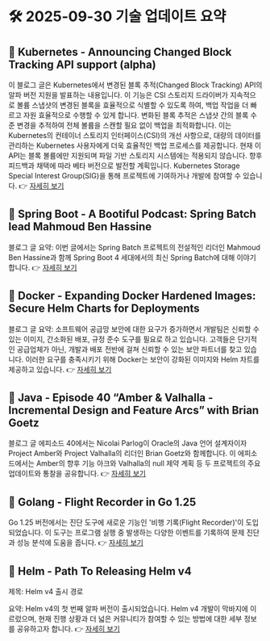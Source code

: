 # 🛠️ 2025-09-30 기술 업데이트 요약

## 🔹 Kubernetes - Announcing Changed Block Tracking API support (alpha)
이 블로그 글은 Kubernetes에서 변경된 블록 추적(Changed Block Tracking) API의 알파 버전 지원을 발표하는 내용입니다. 이 기능은 CSI 스토리지 드라이버가 지속적으로 볼륨 스냅샷의 변경된 블록을 효율적으로 식별할 수 있도록 하여, 백업 작업을 더 빠르고 자원 효율적으로 수행할 수 있게 합니다. 변화된 블록 추적은 스냅샷 간의 블록 수준 변경을 추적하여 전체 볼륨을 스캔할 필요 없이 백업을 최적화합니다. 이는 Kubernetes의 컨테이너 스토리지 인터페이스(CSI)의 개선 사항으로, 대량의 데이터를 관리하는 Kubernetes 사용자에게 더욱 효율적인 백업 프로세스를 제공합니다. 현재 이 API는 블록 볼륨에만 지원되며 파일 기반 스토리지 시스템에는 적용되지 않습니다. 향후 피드백과 채택에 따라 베타 버전으로 발전할 계획입니다. Kubernetes Storage Special Interest Group(SIG)을 통해 프로젝트에 기여하거나 개발에 참여할 수 있습니다.
👉 [자세히 보기](https://kubernetes.io/blog/2025/09/25/csi-changed-block-tracking/)

## 🔹 Spring Boot - A Bootiful Podcast: Spring Batch lead Mahmoud Ben Hassine
블로그 글 요약: 이번 글에서는 Spring Batch 프로젝트의 전설적인 리더인 Mahmoud Ben Hassine과 함께 Spring Boot 4 세대에서의 최신 Spring Batch에 대해 이야기합니다.
👉 [자세히 보기](https://spring.io/blog/2025/09/25/a-bootiful-podcast-mahmoud-ben-hassine)

## 🔹 Docker - Expanding Docker Hardened Images: Secure Helm Charts for Deployments
블로그 글 요약: 소프트웨어 공급망 보안에 대한 요구가 증가하면서 개발팀은 신뢰할 수 있는 이미지, 간소화된 배포, 규정 준수 도구를 필요로 하고 있습니다. 고객들은 단기적인 공급업체가 아닌, 개발과 배포 전반에 걸쳐 신뢰할 수 있는 보안 파트너를 찾고 있습니다. 이러한 요구를 충족시키기 위해 Docker는 보안이 강화된 이미지와 Helm 차트를 제공하고 있습니다.
👉 [자세히 보기](https://www.docker.com/blog/docker-hardened-images-helm-charts-beta/)

## 🔹 Java - Episode 40 “Amber &amp; Valhalla - Incremental Design and Feature Arcs” with Brian Goetz
블로그 글 에피소드 40에서는 Nicolai Parlog이 Oracle의 Java 언어 설계자이자 Project Amber와 Project Valhalla의 리더인 Brian Goetz와 함께합니다. 이 에피소드에서는 Amber의 향후 기능 아크와 Valhalla의 null 제약 계획 등 두 프로젝트의 주요 업데이트와 통찰을 공유합니다.
👉 [자세히 보기](https://inside.java/2025/09/28/podcast-040/)

## 🔹 Golang - Flight Recorder in Go 1.25
Go 1.25 버전에서는 진단 도구에 새로운 기능인 '비행 기록(Flight Recorder)'이 도입되었습니다. 이 도구는 프로그램 실행 중 발생하는 다양한 이벤트를 기록하여 문제 진단과 성능 분석에 도움을 줍니다.
👉 [자세히 보기](https://go.dev/blog/flight-recorder)

## 🔹 Helm - Path To Releasing Helm v4
제목: Helm v4 출시 경로

요약: Helm v4의 첫 번째 알파 버전이 출시되었습니다. Helm v4 개발이 막바지에 이르렀으며, 현재 진행 상황과 더 넓은 커뮤니티가 참여할 수 있는 방법에 대한 세부 정보를 공유하고자 합니다.
👉 [자세히 보기](https://helm.sh/blog/path-to-helm-v4/)

